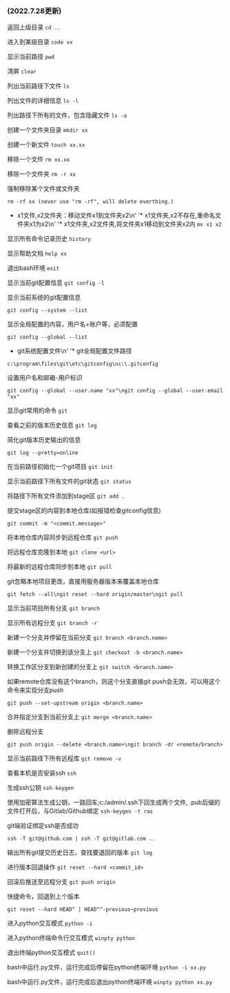 ### (2022.7.28更新)

返回上级目录
`cd ..`

进入到某级目录
`code xx`

显示当前路径
`pwd`

清屏
`clear`

列出当前路径下文件
`ls`

列出文件的详细信息
`ls -l`

列出路径下所有的文件，包含隐藏文件
`ls -a`

创建一个文件夹目录
`mkdir xx`

创建一个新文件
`touch xx.xx`

移除一个文件
`rm xx.xx`

移除一个文件夹
`rm -r xx`

强制移除某个文件或文件夹
```
rm -rf xx (never use "rm -rf", will delete everthing.)
```

* x1文件,x2文件夹：移动文件x1到文件夹x2\n'
'* x1文件夹,x2不存在,重命名文件夹x1为x2\n'
'* x1文件夹,x2文件夹,将文件夹x1移动到文件夹x2内
`mv x1 x2`

显示所有命令记录历史
`history`

显示帮助文档
`help xx`

退出bash环境
`exit`

显示当前git配置信息
`git config -l`

显示当前系统的git配置信息
```
git config --system --list
```

显示全局配置的内容，用户名+账户等，必须配置
```
git config --global --list
```

* git系统配置文件\n'
'* git全局配置文件路径
```
c:\program\files\git\etc\gitconfig\nc:\.gitconfig
```

设置用户名和邮箱-用户标识
```
git config --global --user.name "xx"\ngit config --global --user.email "xx"
```

显示git常用的命令
`git`

查看之前的版本历史信息
`git log`

简化git版本历史输出的信息
```
git log --pretty=online
```

在当前路径初始化一个git项目
`git init`

显示当前路径下所有文件的git状态
`git status`

将路径下所有文件添加到stage区
`git add .`

提交stage区的内容到本地仓库(如报错检查gitconfig信息)
```
git commit -m "<commit.message>"
```

将本地仓库内容同步到远程仓库
`git push`

将远程仓库克隆到本地
`git clone <url>`

将最新的远程仓库同步到本地
`git pull`

git忽略本地项目更改，直接用服务器版本来覆盖本地仓库
```
git fetch --all\ngit reset --hard origin/master\ngit pull
```

显示当前项目所有分支
`git branch`

显示所有远程分支
`git branch -r`

新建一个分支并停留在当前分支
`git branch <branch.name>`

新建一个分支并切换到该分支上
`git checkout -b <branch.name>`

转换工作区分支到新创建的分支上
`git switch <branch.name>`

如果remote仓库没有这个branch，则这个分支直接git push会无效，可以用这个命令来实现分支push
```
git push --set-upstream origin <branch.name>
```

合并指定分支到当前分支上
`git merge <branch.name>`

删除远程分支
```
git push origin --delete <branch.name>\ngit branch -dr <remote/branch>
```

显示当前路径下所有远程库
`git remove -v`

查看本机是否安装ssh
`ssh`

生成ssh公钥
`ssh-keygen`

使用加密算法生成公钥，一路回车;c:/admin/.ssh下回生成两个文件, .pub后缀的文件打开后，与Gitlab/Github绑定
`ssh-keygen -t ras`

git端验证绑定ssh是否成功
```
ssh -T git@github.com | ssh -T git@gitlab.com ..
```

输出所有git提交历史日志，查找要退回的版本
`git log`

进行版本回退操作
`git reset --hard <commit_id>`

回滚后推送至远程分支
`git push origin`

快捷命令，回退到上个版本
```
git reset --hard HEAD^ | HEAD^^-previous~previous
```

进入python交互模式
`python -i`

进入python终端命令行交互模式
`winpty python`

退出终端python交互模式
`quit()`

bash中运行.py文件，运行完成后停留在python终端环境
`python -i xx.py`

bash中运行.py文件，运行完成后退出python终端环境
`winpty python xx.py`